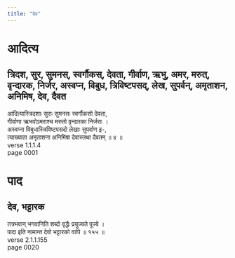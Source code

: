 ```yaml
---
title: "देव"
---
```


# आदित्य
## त्रिदश, सुर, सुमनस्, स्वर्गौकस्, देवता, गीर्वाण, ऋभु, अमर, मरुत्, वृन्दारक, निर्जर, अस्वप्न, विबुध, त्रिविष्टपसद्, लेख, सुपर्वन्, अमृताशन, अनिमिष, देव, दैवत
आदित्यास्त्रिदशाः सुराः सुमनसः स्वर्गौकसो देवता,<br />गीर्वाणा ऋभवोऽमराश्च मरुतो वृन्दारका निर्जराः ।<br />अस्वप्ना विबुधास्त्रिविष्टपसदो लेखाः सुपर्वाण इ-,<br />त्याख्याता अमृताशना अनिमिषा देवास्तथा दैवतम् ॥ ४ ॥<br />verse 1.1.1.4<br />page 0001

# पाद
## देव, भट्टारक
तत्रभवान् भगवानिति शब्दो वृद्धैः प्रयुज्यते पूज्ये ।<br />पादा इति नामान्त देवो भट्टारको वापि ॥ १५५ ॥<br />verse 2.1.1.155<br />page 0020

